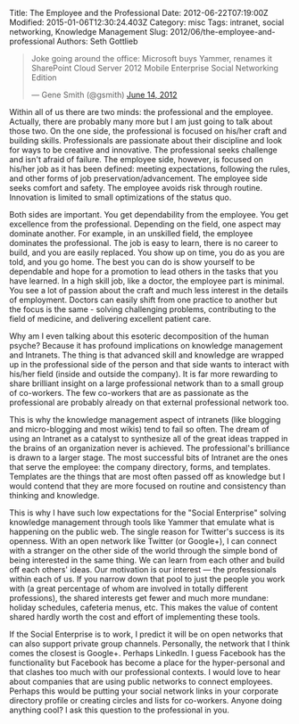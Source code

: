 Title: The Employee and the Professional
Date: 2012-06-22T07:19:00Z
Modified: 2015-01-06T12:30:24.403Z
Category: misc
Tags: intranet, social networking, Knowledge Management
Slug: 2012/06/the-employee-and-professional
Authors: Seth Gottlieb

<blockquote class="twitter-tweet"><p>Joke going around the office: Microsoft buys Yammer, renames it SharePoint Cloud Server 2012 Mobile Enterprise Social Networking Edition</p>— Gene Smith (@gsmith) <a data-datetime="2012-06-14T17:42:37+00:00" href="https://twitter.com/gsmith/status/213325584921665537">June 14, 2012</a></blockquote>

  

<script charset="utf-8" src="//platform.twitter.com/widgets.js"></script>

  
  

Within all of us there are two minds: the professional and the employee. Actually, there are probably many more but I am just going to talk about those two. On the one side, the professional is focused on his/her craft and building skills. Professionals are passionate about their discipline and look for ways to be creative and innovative. The professional seeks challenge and isn't afraid of failure. The employee side, however, is focused on his/her job as it has been defined: meeting expectations, following the rules, and other forms of job preservation/advancement. The employee side seeks comfort and safety. The employee avoids risk through routine. Innovation is limited to small optimizations of the status quo.  

Both sides are important. You get dependability from the employee. You get excellence from the professional. Depending on the field, one aspect may dominate another. For example, in an unskilled field, the employee dominates the professional. The job is easy to learn, there is no career to build, and you are easily replaced. You show up on time, you do as you are told, and you go home. The best you can do is show yourself to be dependable and hope for a promotion to lead others in the tasks that you have learned. In a high skill job, like a doctor, the employee part is minimal. You see a lot of passion about the craft and much less interest in the details of employment. Doctors can easily shift from one practice to another but the focus is the same - solving challenging problems, contributing to the field of medicine, and delivering excellent patient care.  

Why am I even talking about this esoteric decomposition of the human psyche? Because it has profound implications on knowledge management and Intranets. The thing is that advanced skill and knowledge are wrapped up in the professional side of the person and that side wants to interact with his/her field (inside and outside the company). It is far more rewarding to share brilliant insight on a large professional network than to a small group of co-workers. The few co-workers that are as passionate as the professional are probably already on that external professional network too.  

This is why the knowledge management aspect of intranets (like blogging and micro-blogging and most wikis) tend to fail so often. The dream of using an Intranet as a catalyst to synthesize all of the great ideas trapped in the brains of an organization never is achieved. The professional's brilliance is drawn to a larger stage. The most successful bits of Intranet are the ones that serve the employee: the company directory, forms, and templates. Templates are the things that are most often passed off as knowledge but I would contend that they are more focused on routine and consistency than thinking and knowledge.  

This is why I have such low expectations for the "Social Enterprise" solving knowledge management through tools like Yammer that emulate what is happening on the public web. The single reason for Twitter's success is its openness. With an open network like Twitter (or Google+), I can connect with a stranger on the other side of the world through the simple bond of being interested in the same thing. We can learn from each other and build off each others' ideas. Our motivation is our interest — the professionals within each of us. If you narrow down that pool to just the people you work with (a great percentage of whom are involved in totally different professions), the shared interests get fewer and much more mundane: holiday schedules, cafeteria menus, etc. This makes the value of content shared hardly worth the cost and effort of implementing these tools.  

If the Social Enterprise is to work, I predict it will be on open networks that can also support private group channels. Personally, the network that I think comes the closest is Google+. Perhaps LinkedIn. I guess Facebook has the functionality but Facebook has become a place for the hyper-personal and that clashes too much with our professional contexts. I would love to hear about companies that are using public networks to connect employees. Perhaps this would be putting your social network links in your corporate directory profile or creating circles and lists for co-workers. Anyone doing anything cool? I ask this question to the professional in you.

